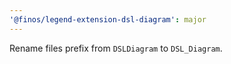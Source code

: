 ```yaml
---
'@finos/legend-extension-dsl-diagram': major
---
```


Rename files prefix from `DSLDiagram` to `DSL_Diagram`.
